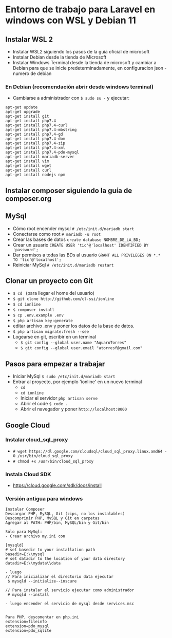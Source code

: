 # Entorno de trabajo para Laravel en windows con WSL y Debian 11
## Instalar WSL 2

* Instalar WSL2 siguiendo los pasos de la guía oficial de microsoft
* Instalar Debian desde la tienda de Microsoft
* Instalar Windows Terminal desde la tienda de microsoft
 y cambiar a Debian para que se inicie predeterminadamente, en configuracion json -numero de debian

### En Debian (recomendación abrir desde windows terminal) 

* Cambiarse a administrador con `$ sudo su -` y ejecutar:
```
apt-get update
apt-get upgrade
apt-get install git
apt-get install php7.4
apt-get install php7.4-curl
apt-get install php7.4-mbstring
apt-get install php7.4-gd
apt-get install php7.4-dom
apt-get install php7.4-zip
apt-get install php7.4-xml
apt-get install php7.4-pdo-mysql
apt-get install mariadb-server
apt-get install vim
apt-get install wget
apt-get install curl
apt-get install nodejs npm
```

## Instalar composer siguiendo la guía de composer.org

## MySql 
* Cómo root encender mysql `# /etc/init.d/mariadb start`
* Conectarse como root `# mariadb -u root`
* Crear las bases de datos `create database NOMBRE_DE_LA_BD;`
* Crear un usuario `CREATE USER 'tic'@'localhost' IDENTIFIED BY 'password';`
* Dar permisos a todas las BDs al usuario `GRANT ALL PRIVILEGES ON *.* TO 'tic'@'localhost';`
* Reiniciar MySql `# /etc/init.d/mariadb restart`

## Clonar un proyecto con Git
* `$ cd ` (para llegar el home del usuario)
* `$ git clone http://github.com/cl-ssi/ionline`
* `$ cd ionline`
* `$ composer install`
* `$ cp .env.example .env`
* `$ php artisan key:generate`
* editar archivo .env y poner los datos de la base de datos.
* `$ php artisan migrate:fresh --see`
* Logearse en git, escribir en un terminal
    * `$ git config --global user.name "AquaroTorres"`
    * `$ git config --global user.email "atorresf@gmail.com"`

## Pasos para empezar a trabajar
* Iniciar MySql `$ sudo /etc/init.d/mariadb start`
* Entrar al proyecto, por ejemplo 'ionline' en un nuevo terminal
    * `cd` 
    * `cd ionline`
    * Iniciar el servidor `php artisan serve`
    * Abrir el code `$ code . `
    * Abrir el navegador y poner `http://localhost:8000`


## Google Cloud

### Instalar cloud_sql_proxy
* `# wget https://dl.google.com/cloudsql/cloud_sql_proxy.linux.amd64 -O /usr/bin/cloud_sql_proxy`
* `# chmod +x /usr/bin/cloud_sql_proxy`
### Instala Cloud SDK
* https://cloud.google.com/sdk/docs/install












### Versión antigua para windows
```
Instalar Composer
Descargar PHP, MySQL, Git (zips, no los instalables)
Descomprimir PHP, MySQL y Git en carpetas
Agregar al PATH: PHP/bin, MySQL/bin y Git/bin

Sólo para MySql:
- Crear archivo my.ini con 

[mysqld]
# set basedir to your installation path
basedir=E:\\mysql
# set datadir to the location of your data directory
datadir=E:\\mydata\\data

- luego
// Para inicializar el directorio data ejecutar 
 $ mysqld --initialize--inscure

// Para instalar el servicio ejecutar como administrador 
 # mysqld --install

- luego encender el servicio de mysql desde services.msc


Para PHP, descomentar en php.ini
extension=fileinfo
extension=pdo_mysql
extension=pdo_sqlite

```
